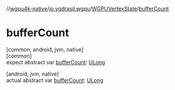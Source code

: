 //[wgpu4k-native](../../../index.md)/[io.ygdrasil.wgpu](../index.md)/[WGPUVertexState](index.md)/[bufferCount](buffer-count.md)

# bufferCount

[common, android, jvm, native]\
[common]\
expect abstract var [bufferCount](buffer-count.md): [ULong](https://kotlinlang.org/api/core/kotlin-stdlib/kotlin/-u-long/index.html)

[android, jvm, native]\
actual abstract var [bufferCount](buffer-count.md): [ULong](https://kotlinlang.org/api/core/kotlin-stdlib/kotlin/-u-long/index.html)
